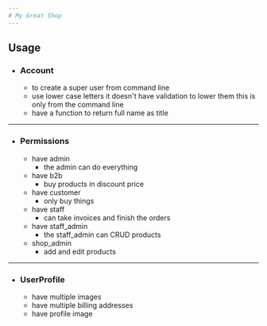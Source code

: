```yaml
---
# My Great Shop
---
```


## Usage

- ### Account
  - to create a super user from command line
  - use lower case letters it doesn't have validation to lower them this is only from the command line
  - have a function to return full name as title

---

- ### Permissions
  - have admin
    - the admin can do everything
  - have b2b
    - buy products in discount price
  - have customer
    - only buy things
  - have staff
    - can take invoices and finish the orders
  - have staff_admin
    - the staff_admin can CRUD products
  - shop_admin
    - add and edit products

---

- ### UserProfile
  - have multiple images
  - have multiple billing addresses
  - have profile image
